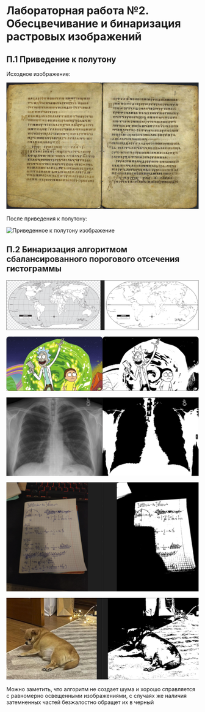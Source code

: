# Лабораторная работа №2. Обесцвечивание и бинаризация растровых изображений


## П.1 Приведение к полутону

Исходное изображение:

![Исходное изображение](input/84_3.png)

После приведения к полутону:

![Приведенное к полутону изображение](1/output/84_3.bmp)

## П.2 Бинаризация алгоритмом сбалансированного порогового отсечения гистограммы

![Сравнение карта](бинаризация_карта.png)

![Сравнение мультик](бинаризация_мультик.png)

![Сравнение рентген](бинаризация_рентген.png)

![Сравнение страница](бинаризация_страница.png)

![Сравнение фото](бинаризация_фото.png)

Можно заметить, что алгоритм не создает шума и хорошо справляется с равномерно освещенными изображениями, с случаях же наличия затемненных частей безжалостно обращет их в черный